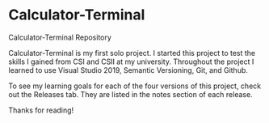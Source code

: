 # Calculator-Terminal
Calculator-Terminal Repository

Calculator-Terminal is my first solo project. I started this project to test the skills I gained from CSI and CSII at my university. Throughout the project I 
learned to use Visual Studio 2019, Semantic Versioning, Git, and Github.

To see my learning goals for each of the four versions of this project, check out the Releases tab. They are listed in the notes section of each release.

Thanks for reading!

